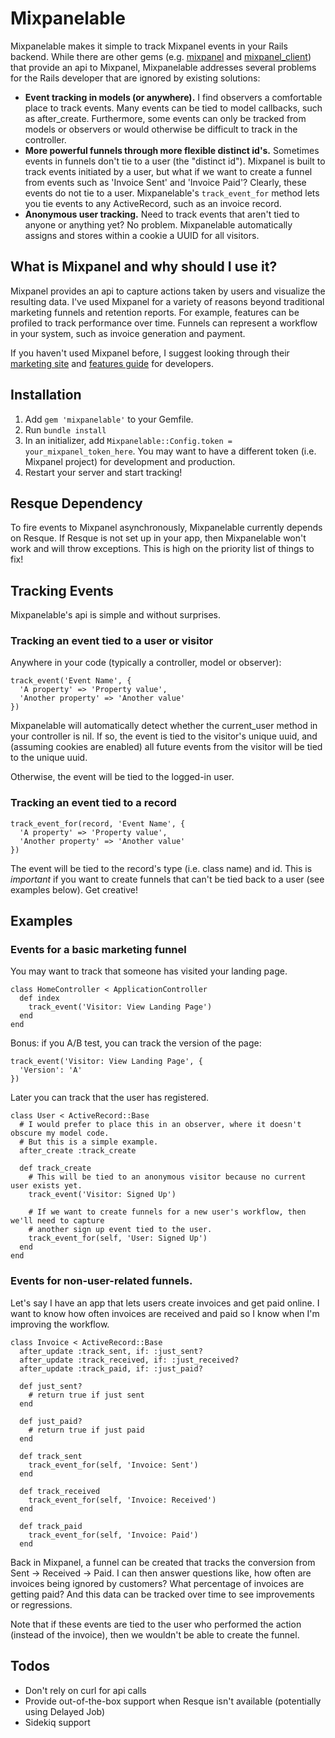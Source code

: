 Mixpanelable
============
Mixpanelable makes it simple to track Mixpanel events in your Rails backend. While there are other gems (e.g. [mixpanel] and [mixpanel_client]) that provide an api to Mixpanel, Mixpanelable addresses several problems for the Rails developer that are ignored by existing solutions:

- **Event tracking in models (or anywhere).** I find observers a comfortable place to track events. Many events can be tied to model callbacks, such as after_create. Furthermore, some events can only be tracked from models or observers or would otherwise be difficult to track in the controller.
- **More powerful funnels through more flexible distinct id's.** Sometimes events in funnels don't tie to a user (the "distinct id"). Mixpanel is built to track events initiated by a user, but what if we want to create a funnel from events such as 'Invoice Sent' and 'Invoice Paid'? Clearly, these events do not tie to a user. Mixpanelable's `track_event_for` method lets you tie events to any ActiveRecord, such as an invoice record.
- **Anonymous user tracking.** Need to track events that aren't tied to anyone or anything yet? No problem. Mixpanelable automatically assigns and stores within a cookie a UUID for all visitors.

What is Mixpanel and why should I use it?
-----------------------------------------
Mixpanel provides an api to capture actions taken by users and visualize the resulting data. I've used Mixpanel for a variety of reasons beyond traditional marketing funnels and retention reports. For example, features can be profiled to track performance over time. Funnels can represent a workflow in your system, such as invoice generation and payment.

If you haven't used Mixpanel before, I suggest looking through their [marketing site] and [features guide] for developers.

Installation
------------
1. Add `gem 'mixpanelable'` to your Gemfile.
2. Run `bundle install`
3. In an initializer, add `Mixpanelable::Config.token = your_mixpanel_token_here`. You may want to have a different token (i.e. Mixpanel project) for development and production.
4. Restart your server and start tracking!

Resque Dependency
-----------------
To fire events to Mixpanel asynchronously, Mixpanelable currently depends on Resque. If Resque is not set up in your app, then Mixpanelable won't work and will throw exceptions. This is high on the priority list of things to fix!

Tracking Events
---------------
Mixpanelable's api is simple and without surprises.

### Tracking an event tied to a user or visitor

Anywhere in your code (typically a controller, model or observer):

````
track_event('Event Name', {
  'A property' => 'Property value',
  'Another property' => 'Another value'
})
````

Mixpanelable will automatically detect whether the current_user method in your controller is nil. If so, the event is tied to the visitor's unique uuid, and (assuming cookies are enabled) all future events from the visitor will be tied to the unique uuid.

Otherwise, the event will be tied to the logged-in user.

### Tracking an event tied to a record

````
track_event_for(record, 'Event Name', {
  'A property' => 'Property value',
  'Another property' => 'Another value'
})
````

The event will be tied to the record's type (i.e. class name) and id. This is *important* if you want to create funnels that can't be tied back to a user (see examples below). Get creative!

Examples
--------

### Events for a basic marketing funnel

You may want to track that someone has visited your landing page.

````
class HomeController < ApplicationController
  def index
    track_event('Visitor: View Landing Page')
  end
end
````

Bonus: if you A/B test, you can track the version of the page:

````
track_event('Visitor: View Landing Page', {
  'Version': 'A'
})
````

Later you can track that the user has registered.

````
class User < ActiveRecord::Base
  # I would prefer to place this in an observer, where it doesn't obscure my model code.
  # But this is a simple example.
  after_create :track_create

  def track_create
    # This will be tied to an anonymous visitor because no current user exists yet.
    track_event('Visitor: Signed Up')

    # If we want to create funnels for a new user's workflow, then we'll need to capture
    # another sign up event tied to the user.
    track_event_for(self, 'User: Signed Up')
  end
end
````

### Events for non-user-related funnels.

Let's say I have an app that lets users create invoices and get paid online. I want to know how often invoices are received and paid so I know when I'm improving the workflow.

````
class Invoice < ActiveRecord::Base
  after_update :track_sent, if: :just_sent?
  after_update :track_received, if: :just_received?
  after_update :track_paid, if: :just_paid?

  def just_sent?
    # return true if just sent
  end

  def just_paid?
    # return true if just paid
  end

  def track_sent
    track_event_for(self, 'Invoice: Sent')
  end

  def track_received
    track_event_for(self, 'Invoice: Received')
  end

  def track_paid
    track_event_for(self, 'Invoice: Paid')
  end
````

Back in Mixpanel, a funnel can be created that tracks the conversion from Sent -> Received -> Paid. I can then answer questions like, how often are invoices being ignored by customers? What percentage of invoices are getting paid? And this data can be tracked over time to see improvements or regressions.

Note that if these events are tied to the user who performed the action (instead of the invoice), then we wouldn't be able to create the funnel.

Todos
-----

* Don't rely on curl for api calls
* Provide out-of-the-box support when Resque isn't available (potentially using Delayed Job)
* Sidekiq support

[mixpanel]: https://github.com/zevarito/mixpanel
[mixpanel_client]: https://github.com/keolo/mixpanel_client

[marketing site]: http//www.mixpanel.com
[features guide]: https://mixpanel.com/docs/getting-started/learn-about-the-features
